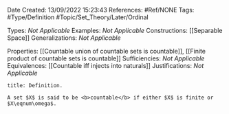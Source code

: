 <div class="topSpace"></div>

Date Created: 13/09/2022 15:23:43
References: #Ref/NONE
Tags: #Type/Definition #Topic/Set_Theory/Later/Ordinal

Types: <i>Not Applicable</i>
Examples: <i>Not Applicable</i>
Constructions: [[Separable Space]]
Generalizations: <i>Not Applicable</i>

Properties: [[Countable union of countable sets is countable]], [[Finite product of countable sets is countable]]
Sufficiencies: <i>Not Applicable</i>
Equivalences: [[Countable iff injects into naturals]]
Justifications: <i>Not Applicable</i>

``` ad-Definition
title: Definition.

A set $X$ is said to be <b>countable</b> if either $X$ is finite or $X\eqnum\omega$.

```
